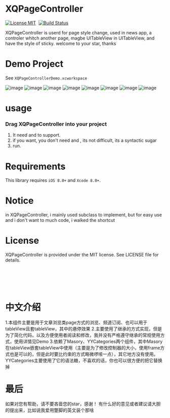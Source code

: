 XQPageController
==============

[![License MIT](https://img.shields.io/badge/license-MIT-green.svg?style=flat)](https://raw.githubusercontent.com/ibireme/YYKit/master/LICENSE)&nbsp;
[![Build Status](https://travis-ci.org/ibireme/YYKit.svg?branch=master)](https://travis-ci.org/ibireme/YYKit)


XQPageController is userd for page style change, used in news app, a controler whitch another  page, magbe UITableView in UITableView, and have the style of sticky. welcome to your star, thanks   


Demo Project
==============
See `XQPageControllerDemo.xcworkspace`

![image](https://github.com/west-east/ReadMeImage/blob/master/XQPageController%20Reource/1.gif) ![image](https://github.com/west-east/ReadMeImage/blob/master/XQPageController%20Reource/2.gif) 
![image](https://github.com/west-east/ReadMeImage/blob/master/XQPageController%20Reource/3.gif) ![image](https://github.com/west-east/ReadMeImage/blob/master/XQPageController%20Reource/4.gif) 
![image](https://github.com/west-east/ReadMeImage/blob/master/XQPageController%20Reource/5.gif) ![image](https://github.com/west-east/ReadMeImage/blob/master/XQPageController%20Reource/6.gif) 
![image](https://github.com/west-east/ReadMeImage/blob/master/XQPageController%20Reource/7.gif) ![image](https://github.com/west-east/ReadMeImage/blob/master/XQPageController%20Reource/8.gif) 



usage
==============

### Drag XQPageController into your project 

1. It need <Masory> and <YYCategories> to support.
2. if you want, you don't need  <Masory> and <YYCategories>, its not difficult, its a syntactic sugar
3. run.


Requirements
==============
This library requires `iOS 8.0+` and `Xcode 8.0+`.

Notice
==============
in XQPageController, i mainly used subclass to implement, but for easy use and i don't want to much code, i walked the shortcut 

License
==============
XQPageController is provided under the MIT license. See LICENSE file for details.


<br/><br/>
---
中文介绍
==============
1.本组件主要是用于文章浏览类page方式的浏览、频道订阅、也可以用于tableView且套tableView，其中的悬停效果
2.主要使用了继承的方式实现，但是为了简化代码，以及方便使用者阅读和修改，我并没有严格遵守继承的常规使用方式，使用详情见Demo
3.依赖了Masory、YYCategories两个组件，其中Masory在tableView嵌套tableView中使用（主要是为了修改控制器的大小，使用frame方式也是可以的，但是此时要比约束的方式略微啰嗦一点），其它地方没有使用。YYCategories主要使用了它的语法糖，不喜欢的话，你也可以很方便的把它替换掉

最后
==============
如果对您有帮助，请不要吝啬您的star，感谢！
有什么好的意见或者建议请大胆的提出来，比如说我爱用蹩脚的英文装个那啥

